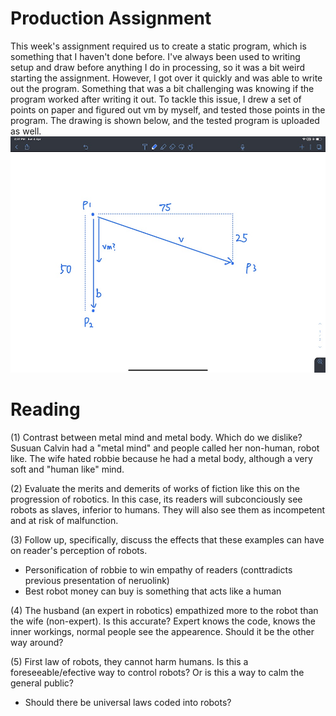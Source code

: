 # Production Assignment
This week's assignment required us to create a static program, which is something that I haven't done before. I've always been used to writing setup and draw before anything I do in processing, so it was a bit weird starting the assignment. However, I got over it quickly and was able to write out the program. Something that was a bit challenging was knowing if the program worked after writing it out. To tackle this issue, I drew a set of points on paper and figured out vm by myself, and tested those points in the program. The drawing is shown below, and the tested program is uploaded as well. 
![test](https://github.com/Nathan213/RobotaPsyche/blob/main/April5/test.jpg)

# Reading

(1) Contrast between metal mind and metal body. Which do we dislike? Susuan Calvin had a "metal mind" and people called her non-human, robot like. The wife hated robbie because he had a metal body, although a very soft and "human like" mind.

(2) Evaluate the merits and demerits of works of fiction like this on the progression of robotics. In this case, its readers will subconciously see robots as slaves, inferior to humans. They will also see them as incompetent and at risk of malfunction. 

(3) Follow up, specifically, discuss the effects that these examples can have on reader's perception of robots. 
- Personification of robbie to win empathy of readers (conttradicts previous presentation of neruolink)
- Best robot money can buy is something that acts like a human

(4) The husband (an expert in robotics) empathized more to the robot than the wife (non-expert). Is this accurate? Expert knows the code, knows the inner workings, normal people see the appearence. Should it be the other way around?

(5) First law of robots, they cannot harm humans. Is this a foreseeable/efective way to control robots? Or is this a way to calm the general public?
- Should there be universal laws coded into robots?



